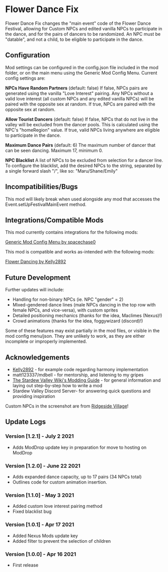 # Flower Dance Fix

Flower Dance Fix changes the "main event" code of the Flower Dance Festival, allowing for Custom NPCs and edited vanilla NPCs to participate in the dance, and for the pairs of dancers to be randomized. An NPC must be "datable", and not a child, to be eligible to participate in the dance.

## Configuration
Mod settings can be configured in the config.json file included in the mod folder, or on the main menu using the Generic Mod Config Menu. Current config settings are:

**NPCs Have Random Partners** (default: false)
If false, NPCs pairs are generated using the vanilla "Love Interest" pairing. Any NPCs without a valid love interest (all custom NPCs and any edited vanilla NPCs) will be paired with the opposite sex at random.
If true, NPCs are paired with the opposite sex at random.

**Allow Tourist Dancers** (default: false)
If false, NPCs that do not live in the valley will be excluded from the dancer pools. This is calculated using the NPC's "homeRegion" value.
If true, valid NPCs living anywhere are eligible to participate in the dance.

**Maximum Dance Pairs** (default: 6)
The maximum number of dancer that can be seen dancing. Maximum 17, minimum 0.

**NPC Blacklist**
A list of NPCs to be excluded from selection for a dancer line. To configure the blacklist, add the desired NPCs to the string, separated by a single forward slash "/", like so: "Maru/Shane/Emily"

## Incompatibilities/Bugs

This mod will likely break when used alongside any mod that accesses the Event.setUpFestivalMainEvent method.

## Integrations/Compatible Mods

This mod currently contains integrations for the following mods:

[Generic Mod Config Menu by spacechase0](https://www.nexusmods.com/stardewvalley/mods/5098)

This mod is compatible and works as-intended with the following mods:

[Flower Dancing by Kelly2892](https://www.nexusmods.com/stardewvalley/mods/8107)

## Future Development

Further updates will include:
* Handling for non-binary NPCs (ie. NPC "gender" = 2)
* Mixed-gendered dance lines (male NPCs dancing in the top row with female NPCs, and vice-versa), with custom sprites
* Detailed positioning mechanics (thanks for the idea, Maclimes (Nexus)!)
* Crowd animations (thanks for the idea, foggywizard (discord)!)

Some of these features may exist partially in the mod files, or visible in the mod config menu/json. They are unlikely to work, as they are either incomplete or improperly implemented.

## Acknowledgements

* [Kelly2892](https://github.com/kenny2892/StardewValleyMods) - for example code regarding harmony implementation
* matt123337/mdbell - for mentorship, and listening to my gripes
* [The Stardew Valley Wiki's Modding Guide](https://stardewvalleywiki.com/Modding:Modder_Guide/Get_Started) - for general information and laying out step-by-step how to write a mod
* Stardew Valley Discord Server- for answering quick questions and providing inspiration

Custom NPCs in the screenshot are from [Ridgeside Village](https://www.nexusmods.com/stardewvalley/mods/7286)!

## Update Logs

### Version [1.2.1] - July 2 2021
* Adds ModDrop update key in preparation for move to hosting on ModDrop

### Version [1.2.0] - June 22 2021
* Adds expanded dance capacity, up to 17 pairs (34 NPCs total)
* Outlines code for custom animation insertion.

### Version [1.1.0] - May 3 2021
* Added custom love interest pairing method
* Fixed blacklist bug

### Version [1.0.1] - Apr 17 2021
* Added Nexus Mods update key
* Added filter to prevent the selection of children

### Version [1.0.0] - Apr 16 2021
* First release
